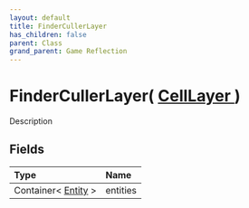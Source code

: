 ```yaml
---
layout: default
title: FinderCullerLayer
has_children: false
parent: Class
grand_parent: Game Reflection
---
```

# FinderCullerLayer( [ CellLayer ](/riftbreaker-wiki/docs/game-reflection/classes/cell_layer/) )
Description 

## Fields

| Type | Name |
|:----------|:--------------|
| Container< [Entity](/riftbreaker-wiki/docs/game-reflection/classes/entity/) > | entities |


